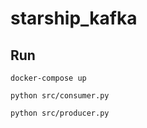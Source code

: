 # starship_kafka

## Run
```
docker-compose up
```

```
python src/consumer.py
```
```
python src/producer.py
```
